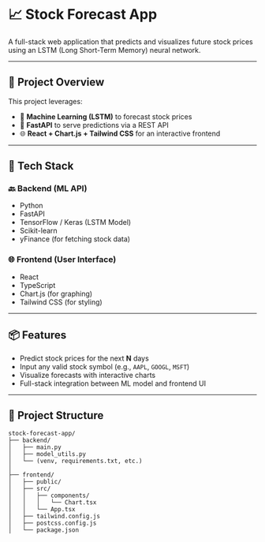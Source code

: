 
# 📈 Stock Forecast App

A full-stack web application that predicts and visualizes future stock prices using an LSTM (Long Short-Term Memory) neural network.

---

## 🚀 Project Overview

This project leverages:

- 🧠 **Machine Learning (LSTM)** to forecast stock prices  
- 🧪 **FastAPI** to serve predictions via a REST API  
- 🌐 **React + Chart.js + Tailwind CSS** for an interactive frontend  

---

## 🧱 Tech Stack

### 🔙 Backend (ML API)

- Python  
- FastAPI  
- TensorFlow / Keras (LSTM Model)  
- Scikit-learn  
- yFinance (for fetching stock data)  

### 🌐 Frontend (User Interface)

- React  
- TypeScript  
- Chart.js (for graphing)  
- Tailwind CSS (for styling)  

---

## 📦 Features

- Predict stock prices for the next **N** days  
- Input any valid stock symbol (e.g., `AAPL`, `GOOGL`, `MSFT`)  
- Visualize forecasts with interactive charts  
- Full-stack integration between ML model and frontend UI  

---

## 📁 Project Structure

```
stock-forecast-app/
├── backend/
│   ├── main.py
│   ├── model_utils.py
│   └── (venv, requirements.txt, etc.)
│
├── frontend/
│   ├── public/
│   ├── src/
│   │   ├── components/
│   │   │   └── Chart.tsx
│   │   └── App.tsx
│   ├── tailwind.config.js
│   ├── postcss.config.js
│   └── package.json
```

